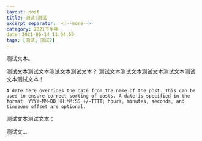 ```yaml
---
layout: post
title: 测试:测试
excerpt_separator:  <!--more-->
category: 2021下半年
date：2021-06-14 11:04:50
tags: [测试, 测试2]
---
```


测试文本。

测试文本测试文本测试文本测试文本？
测试文本测试文本测试文本测试文本测试文本测试文本！

``
A date here overrides the date from the name of the post. This can be used to ensure correct sorting of posts. A date is specified in the format 
YYYY-MM-DD HH:MM:SS +/-TTTT; hours, minutes, seconds, and timezone offset are optional. 
``

测试文本测试文本；

测试文…